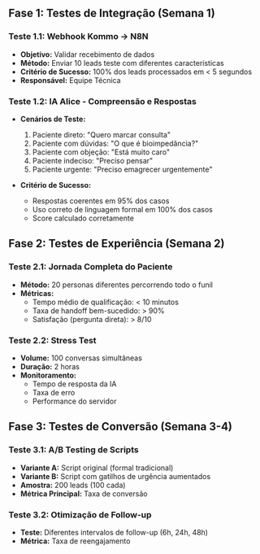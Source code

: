 ## Fase 1: Testes de Integração (Semana 1)

### Teste 1.1: Webhook Kommo → N8N
- **Objetivo:** Validar recebimento de dados
- **Método:** Enviar 10 leads teste com diferentes características
- **Critério de Sucesso:** 100% dos leads processados em < 5 segundos
- **Responsável:** Equipe Técnica

### Teste 1.2: IA Alice - Compreensão e Respostas
- **Cenários de Teste:**
  1. Paciente direto: "Quero marcar consulta"
  2. Paciente com dúvidas: "O que é bioimpedância?"
  3. Paciente com objeção: "Está muito caro"
  4. Paciente indeciso: "Preciso pensar"
  5. Paciente urgente: "Preciso emagrecer urgentemente"
  
- **Critério de Sucesso:** 
  - Respostas coerentes em 95% dos casos
  - Uso correto de linguagem formal em 100% dos casos
  - Score calculado corretamente

## Fase 2: Testes de Experiência (Semana 2)

### Teste 2.1: Jornada Completa do Paciente
- **Método:** 20 personas diferentes percorrendo todo o funil
- **Métricas:**
  - Tempo médio de qualificação: < 10 minutos
  - Taxa de handoff bem-sucedido: > 90%
  - Satisfação (pergunta direta): > 8/10

### Teste 2.2: Stress Test
- **Volume:** 100 conversas simultâneas
- **Duração:** 2 horas
- **Monitoramento:**
  - Tempo de resposta da IA
  - Taxa de erro
  - Performance do servidor

## Fase 3: Testes de Conversão (Semana 3-4)

### Teste 3.1: A/B Testing de Scripts
- **Variante A:** Script original (formal tradicional)
- **Variante B:** Script com gatilhos de urgência aumentados
- **Amostra:** 200 leads (100 cada)
- **Métrica Principal:** Taxa de conversão

### Teste 3.2: Otimização de Follow-up
- **Teste:** Diferentes intervalos de follow-up (6h, 24h, 48h)
- **Métrica:** Taxa de reengajamento